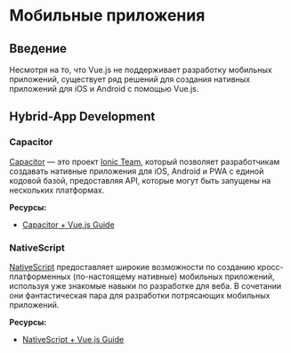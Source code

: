 # Мобильные приложения

## Введение

Несмотря на то, что Vue.js не поддерживает разработку мобильных приложений, существует ряд решений для создания нативных приложений для iOS и Android с помощью Vue.js.

## Hybrid-App Development

### Capacitor

[Capacitor](https://capacitorjs.com/) — это проект [Ionic Team](https://ionic.io/), который позволяет разработчикам создавать нативные приложения для iOS, Android и PWA с единой кодовой базой, предоставляя API, которые могут быть запущены на нескольких платформах.

**Ресурсы:**

- [Capacitor + Vue.js Guide](https://capacitorjs.com/solution/vue)

### NativeScript

[NativeScript](https://www.nativescript.org) предоставляет широкие возможности по созданию кросс-платформенных (по-настоящему нативные) мобильных приложений, используя уже знакомые навыки по разработке для веба. В сочетании они фантастическая пара для разработки потрясающих мобильных приложений.

**Ресурсы:**

- [NativeScript + Vue.js Guide](https://nativescript.org/vue/)
